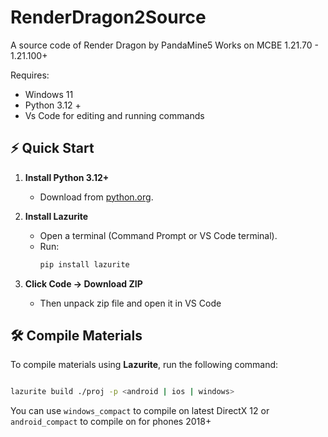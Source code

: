 # RenderDragon2Source
A source code of Render Dragon by PandaMine5
Works on MCBE 1.21.70 - 1.21.100+ 

Requires: 
- Windows 11
- Python 3.12 + 
- Vs Code for editing and running   commands

## ⚡ Quick Start

1. **Install Python 3.12+**  
   - Download from [python.org](https://www.python.org/downloads/).


2. **Install Lazurite**  
   - Open a terminal (Command Prompt or VS Code terminal).
   - Run:  
     ```sh
     pip install lazurite
     ```

3. **Click Code -> Download ZIP**
   - Then unpack zip file and open it in VS Code 


## 🛠️ Compile Materials

To compile materials using **Lazurite**, run the following command:


```bash

lazurite build ./proj -p <android | ios | windows>

```

You can use ``windows_compact`` to compile on latest DirectX 12
or
``android_compact`` to compile on for phones 2018+